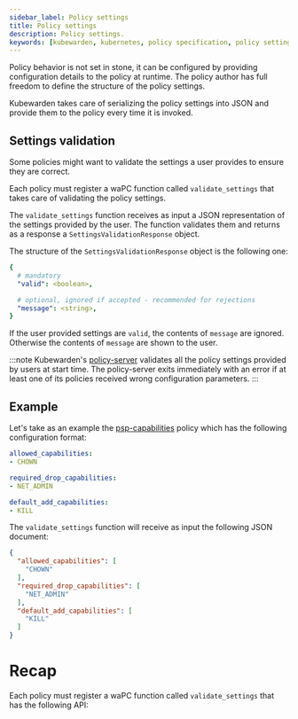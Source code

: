 ```yaml
---
sidebar_label: Policy settings
title: Policy settings
description: Policy settings.
keywords: [kubewarden, kubernetes, policy specification, policy settings]
---
```


Policy behavior is not set in stone, it can be configured by providing configuration
details to the policy at runtime. The policy author has full freedom to define
the structure of the policy settings.

Kubewarden takes care of serializing the policy settings into JSON and provide
them to the policy every time it is invoked.

## Settings validation

Some policies might want to validate the settings a user provides to ensure
they are correct.

Each policy must register a waPC function called `validate_settings` that
takes care of validating the policy settings.

The `validate_settings` function receives as input a JSON representation of
the settings provided by the user. The function validates them and returns
as a response a `SettingsValidationResponse` object.

The structure of the `SettingsValidationResponse` object is the following one:

```yaml
{
  # mandatory
  "valid": <boolean>,

  # optional, ignored if accepted - recommended for rejections
  "message": <string>,
}
```

If the user provided settings are `valid`, the contents of `message` are ignored.
Otherwise the contents of `message` are shown to the user.

:::note
Kubewarden's [policy-server](https://github.com/chimera-kube/policy-server)
validates all the policy settings provided by users at start time.
The policy-server exits immediately with an error if at least one of its
policies received wrong configuration parameters.
:::

## Example

Let's take as an example the [psp-capabilities](https://github.com/kubewarden/psp-capabilities)
policy which has the following configuration format:

```yaml
allowed_capabilities:
- CHOWN

required_drop_capabilities:
- NET_ADMIN

default_add_capabilities:
- KILL
```

The `validate_settings` function will receive as input the following JSON
document:

```json
{
  "allowed_capabilities": [
    "CHOWN"
  ],
  "required_drop_capabilities": [
    "NET_ADMIN"
  ],
  "default_add_capabilities": [
    "KILL"
  ]
}
```

# Recap

Each policy must register a waPC function called `validate_settings` that has
the following API:

